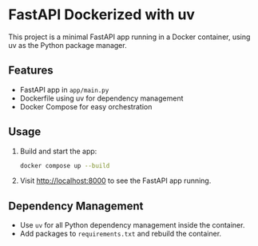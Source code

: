 # FastAPI Dockerized with uv

This project is a minimal FastAPI app running in a Docker container, using uv as the Python package manager.

## Features
- FastAPI app in `app/main.py`
- Dockerfile using uv for dependency management
- Docker Compose for easy orchestration

## Usage

1. Build and start the app:
   ```bash
   docker compose up --build
   ```
2. Visit [http://localhost:8000](http://localhost:8000) to see the FastAPI app running.

## Dependency Management
- Use `uv` for all Python dependency management inside the container.
- Add packages to `requirements.txt` and rebuild the container.

